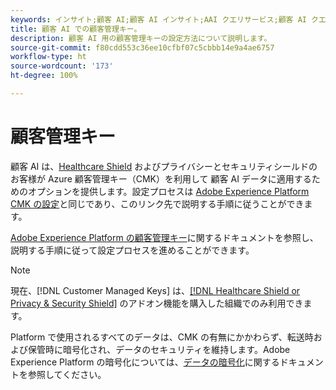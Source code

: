 ```yaml
---
keywords: インサイト;顧客 AI;顧客 AI インサイト;AAI クエリサービス;顧客 AI クエリ;顧客 AI スコア;CAI での顧客管理キー
title: 顧客 AI での顧客管理キー。
description: 顧客 AI 用の顧客管理キーの設定方法について説明します。
source-git-commit: f80cdd553c36ee10cfbf07c5cbbb14e9a4ae6757
workflow-type: ht
source-wordcount: '173'
ht-degree: 100%

---
```


# 顧客管理キー

顧客 AI は、[Healthcare Shield](https://www.adobe.com/trust/compliance/hipaa-ready.html) およびプライバシーとセキュリティシールドのお客様が Azure 顧客管理キー（CMK）を利用して 顧客 AI データに適用するためのオプションを提供します。設定プロセスは [Adobe Experience Platform CMK の設定](../../../landing/governance-privacy-security/customer-managed-keys.md)と同じであり、このリンク先で説明する手順に従うことができます。

[Adobe Experience Platform の顧客管理キー](../../../landing/governance-privacy-security/encryption.md)に関するドキュメントを参照し、説明する手順に従って設定プロセスを進めることができます。

>[!NOTE]
>
>現在、[!DNL Customer Managed Keys] は、[[!DNL Healthcare Shield or Privacy & Security Shield]](https://experienceleague.adobe.com/docs/blueprints-learn/architecture/vertical-blueprints/healthcare-vertical.html?lang=ja) のアドオン機能を購入した組織でのみ利用できます。

Platform で使用されるすべてのデータは、CMK の有無にかかわらず、転送時および保管時に暗号化され、データのセキュリティを維持します。Adobe Experience Platform の暗号化については、[データの暗号化](../../../landing/governance-privacy-security/encryption.md)に関するドキュメントを参照してください。